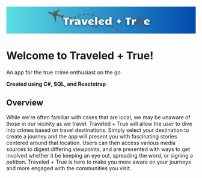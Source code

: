 ![](https://github.com/hmfpapa/Traveled-True/blob/main/Untitled%20design%20(3).png)
<h1>Welcome to Traveled + True!</h1>

An app for the true crime enthusiast on the go

**Created using C#, SQL, and Reactstrap**

<H2>Overview</H2>
While we're often familiar with cases that are local, we may be unaware of those in our vicinity as we travel. Traveled + True will allow the user to dive into crimes based on travel destinations. Simply select your destination to create a journey and the app will present you with fascinating stories centered around that location. Users can then access various media sources to digest differing viewpoints, and are presented with ways to get involved whether it be keeping an eye out, spreading the word, or signing a petition. Traveled + True is here to make you more aware on your journeys and more engaged with the communities you visit.
<!-- <h2>Demo</h2>

View all plants, view plants by type, view plant details
![](https://github.com/hmfpapa/Capstone/blob/main/Views.gif)

Add a plant 
![](https://github.com/hmfpapa/Capstone/blob/main/AddPlant.gif)

Add a plant update
![](https://github.com/hmfpapa/Capstone/blob/main/AddUpdate.gif)
 -->
<H2>Project Goals</H2>
Build a full stack application <br/>
Manage project from inception to implementation <br/>
Connect those interested in true crime with the locations they visit  <br/>

<!-- <H2>Lessons Learned</H2>
This project was created as my final capstone for Nashville Software School. The objective was to build a single page web application using technologies learned thus far. 

<br/> 
I wanted to be able to track plant growth and care in a user-friendly app. Once I had created the initial structure, I began using the app repeatedly. In doing so, I saw opportunities for added features. This inspired me to enable the user to add more plant types, as well as fertilizer types. 

<br/>
Just as the plants are always growing, so are my skills as I learn to build a better application, to improve my understanding, and to hone in on the user experience. I'm proud of what I've created, but am eager to improve along this journey. 


 -->
